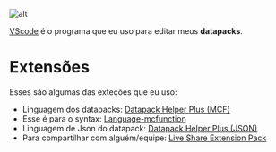 ![alt](https://cdn.sanity.io/images/ku7s4y42/production/1504ae654fdfeca4f482c202939e9639eb5c320e-2500x800.jpg?w=1200&h=384&fit=crop)

[VScode](https://code.visualstudio.com/) é o programa que eu uso para editar meus **datapacks**.

# Extensões
Esses são algumas das exteções que eu uso:
  - Linguagem dos datapacks: [Datapack Helper Plus (MCF)](https://marketplace.visualstudio.com/items?itemName=SPGoding.datapack-language-server)
  - Esse é para o syntax: [Language-mcfunction](https://marketplace.visualstudio.com/items?itemName=arcensoth.language-mcfunction)
  - Linguagem de Json do datapack: [Datapack Helper Plus (JSON)](https://marketplace.visualstudio.com/items?itemName=SPGoding.datapack-json)
  - Para compartilhar com alguém/equipe: [Live Share Extension Pack](https://marketplace.visualstudio.com/items?itemName=MS-vsliveshare.vsliveshare-pack)




